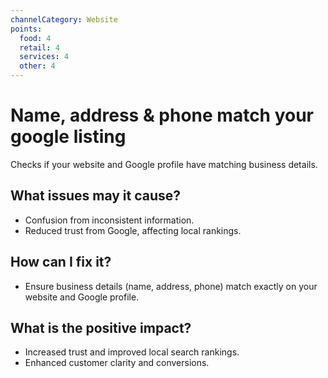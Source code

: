 ```yaml
---
channelCategory: Website
points:
  food: 4
  retail: 4
  services: 4
  other: 4
---
```


# Name, address & phone match your google listing

Checks if your website and Google profile have matching business details.

## What issues may it cause?

- Confusion from inconsistent information.
- Reduced trust from Google, affecting local rankings.

## How can I fix it?

- Ensure business details (name, address, phone) match exactly on your website and Google profile.

## What is the positive impact?

- Increased trust and improved local search rankings.
- Enhanced customer clarity and conversions. 
